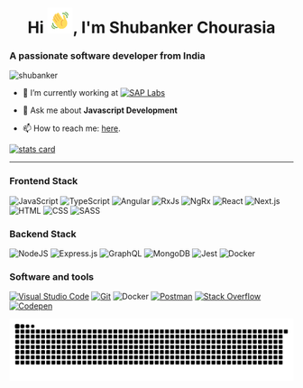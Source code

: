 <h1 align="center">Hi <img src="https://raw.githubusercontent.com/shubanker/shubanker/main/assets/wave.gif" 
         alt=""
         height="45"
         width="45" />, I'm Shubanker Chourasia</h1>

<h3>A passionate software developer from India </h3>

<p> <img src="https://komarev.com/ghpvc/?username=shubanker&label=Profile%20views&color=0e75b6&style=flat" alt="shubanker" /> </p>

- 🔭 I’m currently working at <a href="https://www.sap.com/india/about/labs-india.html" target="_blank"> <img src="https://upload.wikimedia.org/wikipedia/commons/5/59/SAP_2011_logo.svg" width="50" alt="SAP Labs"/></a>

- 💬 Ask me about **Javascript Development**

- 📫 How to reach me: <a href="https://www.linkedin.com/in/shubanker" target="_blank">here</a>.
<!--
- 📄 Know about my experiences [My Resume](https://shubanker.github.io/docs/Shubanker_resume.pdf)
  -->
<p>
    <a align= "center" href="https://github.com/shubanker">
    <img alt= "stats card" height="200px" width="400" src="https://github-readme-stats.vercel.app/api?username=shubanker&theme=cobalt&show_icons=true&count_private=true" />
    </a>
</p>

<hr>

<h3 align="left">Frontend Stack</h3>
<p>
   <img alt="JavaScript" src="https://img.shields.io/badge/JavaScript%20-%23F7DF1E.svg?logo=javascript&logoColor=black"></img>
   <img alt="TypeScript" src="https://img.shields.io/badge/TypeScript%20-%23007ACC.svg?logo=typescript&logoColor=white"></img>   
   <img alt="Angular" src="https://img.shields.io/badge/angular-%23DD0031.svg?logo=angular&logoColor=white"></img>
   <img alt="RxJs" src="https://img.shields.io/badge/rxjs-%23B7178C.svg?logo=reactivex&logoColor=white"></img> 
   <img alt="NgRx" src="https://img.shields.io/badge/-NgRx-orange?logo=reactivex"></img> 
   <img alt="React" src="https://img.shields.io/badge/React%20-%2320232a.svg?logo=react&logoColor=%2361DAFB"></img>
   <img alt="Next.js" src="https://img.shields.io/badge/Next.js%20-%23404d59.svg?logo=react&logoColor=white"></img>
   <img alt="HTML" src="https://img.shields.io/badge/HTML%20-%23E34F26.svg?logo=html5&logoColor=white"></img>
   <img alt="CSS" src="https://img.shields.io/badge/CSS%20-%231572B6.svg?logo=css3&logoColor=white"></img>
   <img alt="SASS" src="https://img.shields.io/badge/Sass%20-hotpink.svg?logo=SASS&logoColor=white"></img>
</p>
<h3 align="left">Backend Stack</h3>
<p>
   <img alt="NodeJS" src="https://img.shields.io/badge/Node.js%20-%2343853D.svg?logo=node-dot-js&logoColor=white"></img>
   <img alt="Express.js" src="https://img.shields.io/badge/Express.js%20-%23404d59.svg?logo=express&logoColor=white"></img>
   <img alt="GraphQL" src="https://img.shields.io/badge/GraphQL%20-F71490.svg?logo=graphql&logoColor=white"></img>
   <img alt="MongoDB" src ="https://img.shields.io/badge/MongoDB-%234ea94b.svg?logo=mongodb&logoColor=white"></a>
   <img alt="Jest" src="https://img.shields.io/badge/Spring_Boot-F2F4F9?logo=spring-boot"></img>
   <img alt="Docker" src="https://img.shields.io/badge/Docker-2391E6.svg?logo=docker&logoColor=white"></img>
   
</p>
<h3 align="left">Software and tools</h3>
<p>
    <a href="#"><img alt="Visual Studio Code" src="https://img.shields.io/badge/Visual%20Studio%20Code-0078d7.svg?logo=visual-studio-code&logoColor=white"></a>
    <a href="#"><img alt="Git" src="https://img.shields.io/badge/Git%20-%23F05033.svg?logo=git&logoColor=white"></a>
    <img alt="Docker" src="https://img.shields.io/badge/Docker-2391E6.svg?logo=docker&logoColor=white"></img>
    <a href="#"><img alt="Postman" src="https://img.shields.io/badge/Postman-FF6C37?logo=postman&logoColor=white"></a>
    <a href="#"><img alt="Stack Overflow" src="https://img.shields.io/badge/-Stack%20Overflow-FE7A16?logo=stack-overflow&logoColor=white"></a>
    <a href="#"><img alt="Codepen" src="https://img.shields.io/badge/Codepen-000000.svg?logo=codepen&logoColor=white"></a>
</p>
<p align="center">
  <img src="https://github.com/shubanker/shubanker/raw/output/github-contribution-grid-snake.svg" alt="snake"></center>
</p>
<!--
**shubanker/shubanker** is a ✨ _special_ ✨ repository because its `README.md` (this file) appears on your GitHub profile.

Here are some ideas to get you started:

- 🔭 I’m currently working on ...
- 🌱 I’m currently learning ...
- 👯 I’m looking to collaborate on ...
- 🤔 I’m looking for help with ...
- 💬 Ask me about ...
- 📫 How to reach me: ...
- 😄 Pronouns: ...
- ⚡ Fun fact: ...
  -->
